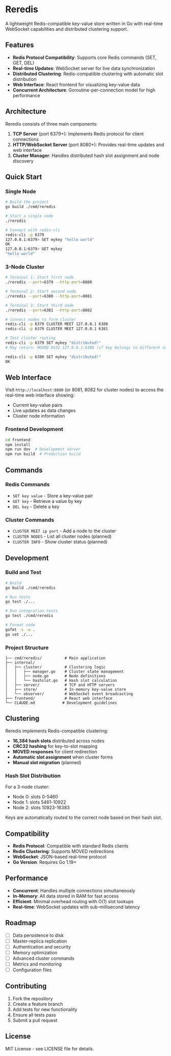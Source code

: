 # Reredis

A lightweight Redis-compatible key-value store written in Go with real-time WebSocket capabilities and distributed clustering support.

## Features

- **Redis Protocol Compatibility**: Supports core Redis commands (SET, GET, DEL)
- **Real-time Updates**: WebSocket server for live data synchronization
- **Distributed Clustering**: Redis-compatible clustering with automatic slot distribution
- **Web Interface**: React frontend for visualizing key-value data
- **Concurrent Architecture**: Goroutine-per-connection model for high performance

## Architecture

Reredis consists of three main components:

1. **TCP Server** (port 6379+): Implements Redis protocol for client connections
2. **HTTP/WebSocket Server** (port 8080+): Provides real-time updates and web interface  
3. **Cluster Manager**: Handles distributed hash slot assignment and node discovery

## Quick Start

### Single Node

```bash
# Build the project
go build ./cmd/reredis

# Start a single node
./reredis

# Connect with redis-cli
redis-cli -p 6379
127.0.0.1:6379> SET mykey "hello world"
OK
127.0.0.1:6379> GET mykey
"hello world"
```

### 3-Node Cluster

```bash
# Terminal 1: Start first node
./reredis --port=6379 --http-port=8080

# Terminal 2: Start second node  
./reredis --port=6380 --http-port=8081

# Terminal 3: Start third node
./reredis --port=6381 --http-port=8082

# Connect nodes to form cluster
redis-cli -p 6379 CLUSTER MEET 127.0.0.1 6380
redis-cli -p 6379 CLUSTER MEET 127.0.0.1 6381

# Test cluster routing
redis-cli -p 6379 SET mykey "distributed!"
# May return: MOVED 8432 127.0.0.1:6380 (if key belongs to different node)

redis-cli -p 6380 SET mykey "distributed!"
OK
```

## Web Interface

Visit `http://localhost:8080` (or 8081, 8082 for cluster nodes) to access the real-time web interface showing:

- Current key-value pairs
- Live updates as data changes
- Cluster node information

### Frontend Development

```bash
cd frontend
npm install
npm run dev  # Development server
npm run build  # Production build
```

## Commands

### Redis Commands
- `SET key value` - Store a key-value pair
- `GET key` - Retrieve a value by key  
- `DEL key` - Delete a key

### Cluster Commands
- `CLUSTER MEET ip port` - Add a node to the cluster
- `CLUSTER NODES` - List all cluster nodes (planned)
- `CLUSTER INFO` - Show cluster status (planned)

## Development

### Build and Test

```bash
# Build
go build ./cmd/reredis

# Run tests
go test ./...

# Run integration tests
go test ./cmd/reredis

# Format code
gofmt -s -w .
go vet ./...
```

### Project Structure

```
├── cmd/reredis/          # Main application
├── internal/
│   ├── cluster/          # Clustering logic
│   │   ├── manager.go    # Cluster state management
│   │   ├── node.go       # Node definitions
│   │   └── hashslot.go   # Hash slot calculation
│   ├── server/           # TCP and HTTP servers
│   ├── store/            # In-memory key-value store
│   └── observer/         # WebSocket event broadcasting
├── frontend/             # React web interface
└── CLAUDE.md            # Development guidelines
```

## Clustering

Reredis implements Redis-compatible clustering:

- **16,384 hash slots** distributed across nodes
- **CRC32 hashing** for key-to-slot mapping
- **MOVED responses** for client redirection
- **Automatic slot assignment** when cluster forms
- **Manual slot migration** (planned)

### Hash Slot Distribution

For a 3-node cluster:
- Node 0: slots 0-5460
- Node 1: slots 5461-10922  
- Node 2: slots 10923-16383

Keys are automatically routed to the correct node based on their hash slot.

## Compatibility

- **Redis Protocol**: Compatible with standard Redis clients
- **Redis Clustering**: Supports MOVED redirections
- **WebSocket**: JSON-based real-time protocol
- **Go Version**: Requires Go 1.19+

## Performance

- **Concurrent**: Handles multiple connections simultaneously
- **In-Memory**: All data stored in RAM for fast access
- **Efficient**: Minimal overhead routing with O(1) slot lookups
- **Real-time**: WebSocket updates with sub-millisecond latency

## Roadmap

- [ ] Data persistence to disk
- [ ] Master-replica replication  
- [ ] Authentication and security
- [ ] Memory optimization
- [ ] Advanced cluster commands
- [ ] Metrics and monitoring
- [ ] Configuration files

## Contributing

1. Fork the repository
2. Create a feature branch
3. Add tests for new functionality
4. Ensure all tests pass
5. Submit a pull request

## License

MIT License - see LICENSE file for details.